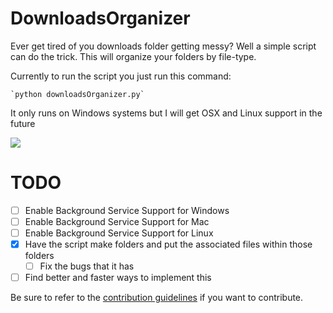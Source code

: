 # DownloadsOrganizer
Ever get tired of you downloads folder getting messy? Well a simple script can do the trick. This will organize your folders by file-type.


Currently to run the script you just run this command:

    `python downloadsOrganizer.py`

It only runs on Windows systems but I will get OSX and Linux support in the future

![](http://i.imgur.com/kBtgIML.gif)
# TODO
- [ ] Enable Background Service Support for Windows
- [ ] Enable Background Service Support for Mac
- [ ] Enable Background Service Support for Linux
- [x] Have the script make folders and put the associated files within those folders
    - [ ] Fix the bugs that it has
- [ ] Find better and faster ways to implement this

Be sure to refer to the [contribution guidelines](http://github.com/Toltar/DownloadsOrganizer/CONTRIBUTING.md) if you want to contribute.

